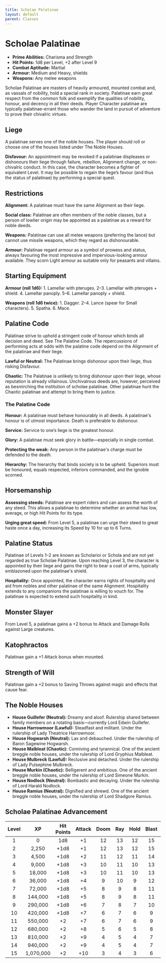 ```yaml
---
title: Scholae Palatinae
layout: default
parent: Classes
---
```

# Scholae Palatinae

* **Prime Abilities:** Charisma and Strength
* **Hit Points:** 1d8 per Level, +2 after Level 9
* **Combat Aptitude:** Martial
* **Armour:** Medium and Heavy, shields
* **Weapons:** Any melee weapons

Scholae Palatinae are masters of heavily armoured, mounted combat and, as vassals of nobility, hold a special rank in society. Palatinae earn great respect from the common folk and exemplify the qualities of nobility, honour, and decency in all their deeds. Player Character palatinae are typically palatinae-errant those who wander the land in pursuit of adventure to prove their chivalric virtues.

## Liege

A palatinae serves one of the noble houses. The player should roll or choose one of the houses listed under The Noble Houses.

**Disfavour:** An appointment may be revoked if a palatinae displeases or dishonours their liege through failure, rebellion, Alignment change, or non-chivalric conduct. In this case, the character becomes a fighter of equivalent Level. It may be possible to regain the liege’s favour (and thus the status of palatinae) by performing a special quest.

## Restrictions

**Alignment:** A palatinae must have the same Alignment as their liege.

**Social class:** Palatinae are often members of the noble classes, but a person of lowlier origin may be appointed as a palatinae as a reward for noble deeds.

**Weapons:** Palatinae can use all melee weapons (preferring the lance) but cannot use missile weapons, which they regard as dishonourable.

**Armour:** Palatinae regard armour as a symbol of prowess and status, always favouring the most impressive and impervious-looking armour available. They scorn Light armour as suitable only for peasants and villains.

## Starting Equipment

**Armour (roll 1d6):** 1. Lamellar with pteruges. 2–3. Lamellar with pteruges + shield. 4. Lamellar panoply. 5–6. Lamellar panoply + shield.

**Weapons (roll 1d6 twice):** 1. Dagger. 2–4. Lance (spear for Small characters). 5. Spatha. 6. Mace.

## Palatine Code

Palatinae strive to uphold a stringent code of honour which binds all decision and deed. See The Palatine Code. The repercussions of performing acts at odds with the palatine code depend on the Alignment of the palatinae and their liege.

**Lawful or Neutral:** The Palatinae brings dishonour upon their liege, thus risking Disfavour.

**Chaotic:** The Palatinae is unlikely to bring dishonour upon their liege, whose reputation is already villainous. Unchivalrous deeds are, however, perceived as besmirching the institution of scholae palatinae. Other palatinae hunt the Chaotic palatinae and attempt to bring them to justice.

### The Palatine Code

**Honour:** A palatinae must behave honourably in all deeds. A palatinae's honour is of utmost importance. Death is preferable to dishonour.

**Service:** Service to one’s liege is the greatest honour.

**Glory:** A palatinae must seek glory in battle—especially in single combat.

**Protecting the weak:** Any person in the palatinae's charge must be defended to the death.

**Hierarchy:** The hierarchy that binds society is to be upheld. Superiors must be honoured, equals respected, inferiors commanded, and the ignoble scorned.

## Horsemanship

**Assessing steeds:** Palatinae are expert riders and can assess the worth of any steed. This allows a palatinae to determine whether an animal has low, average, or high Hit Points for its type.

**Urging great speed:** From Level 5, a palatinae can urge their steed to great haste once a day, increasing its Speed by 10 for up to 6 Turns.

## Palatine Status

Palatinae of Levels 1–2 are known as Scholarioi or Schola and are not yet regarded as true Scholae Palatinae. Upon reaching Level 3, the character is appointed by their liege and gains the right to bear a coat of arms, typically emblazoned upon the palatinae's shield.

**Hospitality:** Once appointed, the character earns rights of hospitality and aid from nobles and other palatinae of the same Alignment. Hospitality extends to any companions the palatinae is willing to vouch for. The palatinae is expected to extend such hospitality in kind.

## Monster Slayer

From Level 5, a palatinae gains a +2 bonus to Attack and Damage Rolls against Large creatures.

## Katophractos

Palatinae gain a +1 Attack bonus when mounted.

## Strength of Will

Palatinae gain a +2 bonus to Saving Throws against magic and effects that cause fear.

## The Noble Houses

* **House Guillefer (Neutral):** Dreamy and aloof. Rulership shared between family members on a rotating basis—currently Lord Edwin Guillefer.
* **House Harrowmoor (Lawful):** Steadfast and militant. Under the rulership of Lady Theatrice Harrowmoor.
* **House Hogwarsh (Neutral):** Lax and debauched. Under the rulership of Baron Sagewine Hogwarsh.
* **House Malbleat (Chaotic):** Conniving and tyrannical. One of the ancient breggle noble houses, under the rulership of Lord Gryphius Malbleat.
* **House Mulbreck (Lawful):** Reclusive and detached. Under the rulership of Lady Pulsephine Mulbreck.
* **House Murkin (Chaotic):** Belligerent and ambitious. One of the ancient breggle noble houses, under the rulership of Lord Simeone Murkin.
* **House Nodlock (Neutral):** Bombastic and decaying. Under the rulership of Lord Harald Nodlock.
* **House Ramius (Neutral):** Dignified and shrewd. One of the ancient breggle noble houses, under the rulership of Lord Shadgore Ramius.

## Scholae Palatinae Advancement

| Level | XP | Hit Points | Attack | Doom | Ray | Hold | Blast | Spell |
| :---: | :---: | :---: | :---: | :---: | :---: | :---: | :---: | :---: |
| 1 | 0 | 1d8 | +1 | 12 | 13 | 12 | 15 | 15 |
| 2 | 2,250 | +1d8 | +1 | 12 | 13 | 12 | 15 | 15 |
| 3 | 4,500 | +1d8 | +2 | 11 | 12 | 11 | 14 | 14 |
| 4 | 9,000 | +1d8 | +3 | 10 | 11 | 10 | 13 | 13 |
| 5 | 18,000 | +1d8 | +3 | 10 | 11 | 10 | 13 | 13 |
| 6 | 36,000 | +1d8 | +4 | 9 | 10 | 9 | 12 | 12 |
| 7 | 72,000 | +1d8 | +5 | 8 | 9 | 8 | 11 | 11 |
| 8 | 144,000 | +1d8 | +5 | 8 | 9 | 8 | 11 | 11 |
| 9 | 290,000 | +1d8 | +6 | 7 | 8 | 7 | 10 | 10 |
| 10 | 420,000 | +1d8 | +7 | 6 | 7 | 6 | 9 | 9 |
| 11 | 550,000 | +2 | +7 | 6 | 7 | 6 | 9 | 9 |
| 12 | 680,000 | +2 | +8 | 5 | 6 | 5 | 8 | 8 |
| 13 | 810,000 | +2 | +9 | 4 | 5 | 4 | 7 | 7 |
| 14 | 940,000 | +2 | +9 | 4 | 5 | 4 | 7 | 7 |
| 15 | 1,070,000 | +2 | +10 | 3 | 4 | 3 | 6 | 6 |